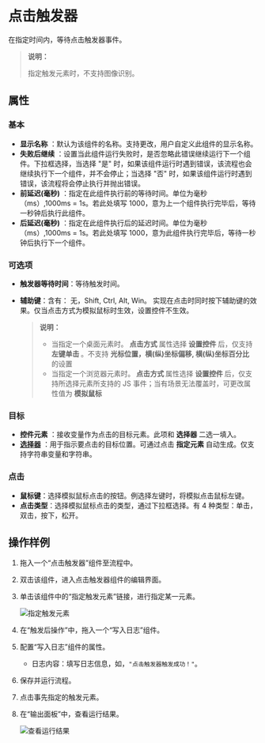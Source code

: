 # 点击触发器

在指定时间内，等待点击触发器事件。

> **说明：**
>
> 指定触发元素时，不支持图像识别。

## 属性

### 基本

- **显示名称** ：默认为该组件的名称。支持更改，用户自定义此组件的显示名称。
- **失败后继续** ：设置当此组件运行失败时，是否忽略此错误继续运行下一个组件。下拉框选择，当选择 "是" 时，如果该组件运行时遇到错误，该流程也会继续执行下一个组件，并不会停止；当选择 "否" 时，如果该组件运行时遇到错误，该流程将会停止执行并抛出错误。
- **前延迟(毫秒)** ：指定在此组件执行前的等待时间。单位为毫秒（ms）,1000ms = 1s。若此处填写 1000，意为上一个组件执行完毕后，等待一秒钟后执行此组件。
- **后延迟(毫秒)** ：指定在此组件执行后的延迟时间。单位为毫秒（ms）,1000ms = 1s。若此处填写 1000，意为此组件执行完毕后，等待一秒钟后执行下一个组件。

### 可选项

- **触发器等待时间**：等待触发时间。
- **辅助键**：含有： 无，Shift, Ctrl, Alt, Win。 实现在点击时同时按下辅助键的效果。仅当点击方式为模拟鼠标时生效，设置控件不生效。

    > **说明：**
    >
    >- 当指定一个桌面元素时。 <b> 点击方式 </b> 属性选择 <b> 设置控件 </b> 后，仅支持 <b> 左键单击 </b>。不支持 <b> 光标位置，横(纵)坐标偏移, 横(纵)坐标百分比 </b> 的设置
    > - 当指定一个浏览器元素时。<b> 点击方式 </b> 属性选择 <b> 设置控件 </b> 后，仅支持所选择元素所支持的 JS 事件；当有场景无法覆盖时，可更改属性值为 <b> 模拟鼠标 </b>

### 目标

- **控件元素** ：接收变量作为点击的目标元素。此项和 **选择器** 二选一填入。
- **[选择器](../../Appendix/Selector.md)** ：用于指示要点击的目标位置。可通过点击 **指定元素** 自动生成。仅支持字符串变量和字符串。

### 点击

- **鼠标键**：选择模拟鼠标点击的按钮。例选择左键时，将模拟点击鼠标左键。
- **点击类型**：选择模拟鼠标点击的类型，通过下拉框选择。有 4 种类型：单击，双击，按下，松开。

## 操作样例

1. 拖入一个“点击触发器”组件至流程中。
2. 双击该组件，进入点击触发器组件的编辑界面。
3. 单击该组件中的“指定触发元素”链接，进行指定某一元素。

   ![指定触发元素](https://docimages.blob.core.chinacloudapi.cn/images/Activities/locateclicktriggerelement20210510.png)

4. 在“触发后操作”中，拖入一个“写入日志”组件。
5. 配置“写入日志”组件的属性。

    - 日志内容：填写日志信息，如，`"点击触发器触发成功！"`。

6. 保存并运行流程。
7. 点击事先指定的触发元素。
8. 在“输出面板”中，查看运行结果。

   ![查看运行结果](https://docimages.blob.core.chinacloudapi.cn/images/Activities/triggerelement20210510.png)
